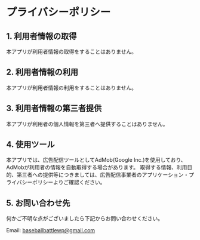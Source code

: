 # プライバシーポリシー

## 1. 利用者情報の取得
本アプリが利用者情報の取得をすることはありません。

## 2. 利用者情報の利用
本アプリが利用者情報の利用をすることはありません。

## 3. 利用者情報の第三者提供
本アプリが利用者の個人情報を第三者へ提供することはありません。

## 4. 使用ツール 
本アプリでは、広告配信ツールとしてAdMob(Google Inc.)を使用しており、AdMobが利用者の情報を自動取得する場合があります。 取得する情報、利用目的、第三者への提供等につきましては、広告配信事業者のアプリケーション・プライバシーポリシーよりご確認ください。

## 5. お問い合わせ先
何かご不明な点がございましたら下記からお問い合わせください。

Email: baseballbattlewp@gmail.com
